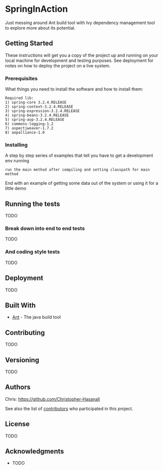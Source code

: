 # SpringInAction

Just messing around Ant build tool with Ivy dependency management tool to explore more about its potential.

## Getting Started
These instructions will get you a copy of the project up and running on your local machine for development and testing purposes. See deployment for notes on how to deploy the project on a live system.

### Prerequisites

What things you need to install the software and how to install them:

```
Required lib:
1) spring-core 3.2.4.RELEASE
2) spring-context-3.2.4.RELEASE
3) spring-expression-3.2.4.RELEASE
4) spring-beans-3.2.4.RELEASE
5) spring-aop-3.2.4.RELEASE
6) commons-logging-1.2
7) aspectjweaver-1.7.2
8) aopalliance-1.0
```

### Installing

A step by step series of examples that tell you have to get a development env running


```
run the main method after compiling and setting classpath for main method
```

End with an example of getting some data out of the system or using it for a little demo

## Running the tests

TODO

### Break down into end to end tests

TODO

### And coding style tests

TODO

## Deployment

TODO

## Built With

* [Ant](http://ant.apache.org/) - The java build tool

## Contributing

TODO

## Versioning

TODO

## Authors

Chris: https://github.com/Christopher-Hasanali

See also the list of [contributors](https://github.com/your/project/contributors) who participated in this project.

## License

TODO

## Acknowledgments

* TODO

